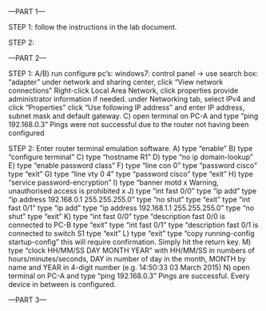 —PART 1—

STEP 1:
follow the instructions in the lab document.

STEP 2:

—PART 2—

STEP 1:
A/B) run configure pc’s:
windows7:
control panel -> use search box: “adapter”
under network and sharing center, click “View network connections”
Right-click Local Area Network, click properties
provide administrator information if needed.
under Networking tab, select IPv4 and click “Properties”
click “Use following IP address” and enter IP address, subnet mask and default gateway.
C) open terminal on PC-A and type “ping 192.168.0.3”
Pings were not successful due to the router not having been configured

STEP 2:
Enter router terminal emulation software.
A) type “enable”
B) type “configure terminal”
C) type “hostname R1”
D) type “no ip domain-lookup”
E) type “enable password class”
F) type “line con 0”
	type “password cisco”
	type “exit”
G) type “line vty 0 4”
	type “password cisco”
	type “exit”
H) type “service password-encryption”
I) type “banner motd x Warning, unauthorised access is prohibited x
J) type “int fast 0/0”
	type “ip add”
	type “ip address 192.168.0.1 255.255.255.0”
	type “no shut”
	type “exit”
	type “int fast 0/1”
	type “ip add”
	type “ip address 192.168.1.1 255.255.255.0”
	type “no shut”
	type “exit”
K) type “int fast 0/0”
	type “description fast 0/0 is connected to PC-B
	type “exit”
	type “int fast 0/1”
	type “description fast 0/1 is connected to switch S1
	type “exit”
L) type “exit”
	type “copy running-config startup-config”
	this will require confirmation. Simply hit the return key.
M) type “clock HH/MM/SS DAY MONTH YEAR”
with HH/MM/SS in numbers of hours/minutes/seconds, DAY in number of day in the month, MONTH by name and YEAR in 4-digit number  (e.g. 14:50:33 03 March 2015)
N) open terminal on PC-A and type “ping 192.168.0.3”
Pings are successful. Every device in between is configured.

—PART 3—
